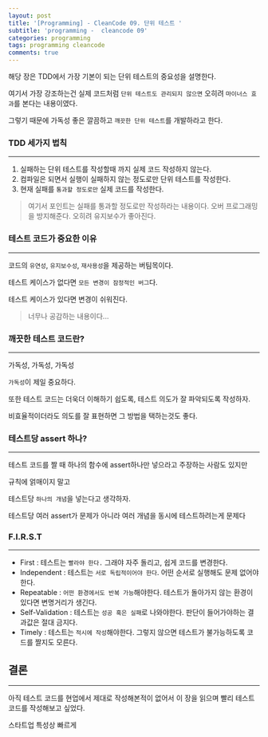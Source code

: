 ```yaml
---
layout: post
title: '[Programming] - CleanCode 09. 단위 테스트 '
subtitle: 'programming -  cleancode 09'
categories: programming
tags: programming cleancode
comments: true
---
```


해당 장은 TDD에서 가장 기본이 되는 단위 테스트의 중요성을 설명한다.

여기서 가장 강조하는건 실제 코드처럼 `단위 테스트도 관리되지 않으면` 오히려 `마이너스 효과`를 본다는 내용이였다.

그렇기 때문에 가독성 좋은 깔끔하고 `깨끗한 단위 테스트`를 개발하라고 한다.

### TDD 세가지 법칙

---

1. 실패하는 단위 테스트를 작성할때 까지 실제 코드 작성하지 않는다.
2. 컴파일은 되면서 실행이 실패하지 않는 정도로만 단위 테스트를 작성한다.
3. 현재 실패를 `통과할 정도로만` 실제 코드를 작성한다.

> 여기서 포인트는 실패를 통과할 정도로만 작성하라는 내용이다.
오버 프로그래밍을 방지해준다. 오히려 유지보수가 좋아진다.
> 

### 테스트 코드가 중요한 이유

---

코드의 `유연성`, `유지보수성`, `재사용성`을 제공하는 버팀목이다.

테스트 케이스가 없다면 `모든 변경이 잠정적인 버그`다.

테스트 케이스가 있다면 변경이 쉬워진다.

> 너무나 공감하는 내용이다...
> 

### 깨끗한 테스트 코드란?

---

가독성, 가독성, 가독성

`가독성`이 제일 중요하다.

또한 테스트 코드는 더욱더 이해하기 쉽도록, 테스트 의도가 잘 파악되도록 작성하자.

비효율적이더라도 의도를 잘 표현하면 그 방법을 택하는것도 좋다.

### 테스트당 assert 하나?

---

테스트 코드를 짤 때 하나의 함수에 assert하나만 넣으라고 주장하는 사람도 있지만

규칙에 얽매이지 말고

테스트당 `하나의 개념`을 넣는다고 생각하자.

테스트당 여러 assert가 문제가 아니라 여러 개념을 동시에 테스트하려는게 문제다

### F.I.R.S.T

---

- First : 테스트는 `빨라야 한다.` 그래야 자주 돌리고, 쉽게 코드를 변경한다.
- Independent : 테스트는 `서로 독립적이어야 한다`. 어떤 순서로 실행해도 문제 없어야 한다.
- Repeatable : `어떤 환경에서도 반복 가능`해야한다. 테스트가 돌아가지 않는 환경이 있다면 변명거리가 생긴다.
- Self-Validation : 테스트는 `성공 혹은 실패`로 나와야한다. 판단이 들어가야하는 결과값은 절대 금지다.
- Timely : 테스트는 `적시에 작성`해야한다. 그렇지 않으면 테스트가 불가능하도록 코드를 짤지도 모른다.

## 결론

---

아직 테스트 코드를 현업에서 제대로 작성해본적이 없어서 이 장을 읽으며 빨리 테스트 코드를 작성해보고 싶었다.

스타트업 특성상 빠르게
